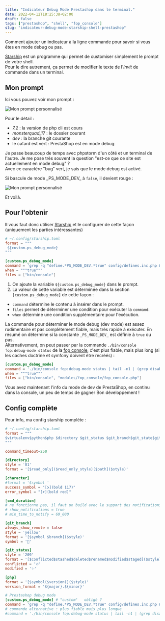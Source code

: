 ```yaml
---
title: "Indicateur Debug Mode Prestashop dans le terminal."
date: 2022-04-12T18:25:38+02:00
draft: false 
tags: ["prestashop", "shell", "fop_console"]
slug: "indicateur-debug-mode-starship-shell-prestashop" 
---
```


Comment ajouter un indicateur à la ligne commande pour savoir si vous êtes en mode debug ou pas.

<!--more-->

[Starship](https://starship.rs) est un programme qui permet de customiser simplement le prompt de votre shell.  
Pour le dire autrement, ça permet de modifier le texte de l'_invit_ de commande dans un terminal.  

## Mon prompt

Ici vous pouvez voir mon prompt :

![Mon prompt personnalisé](/post/2022-04-12/prompt.webp "en mode debug")

Pour le détail : 
- _7.2_ : la version de php cli est cours
- _monsterquad_17_ : le dossier courant
- _dev_ : la branche git courante
- le cafard est vert : PrestaShop est en mode debug

Je passe beaucoup de temps avec phpstorm d'un côté et un terminal de l'autre. Je me pose très souvent la question "est-ce que ce site est actuellement en mode debug" ?  
Avec ce caractère "bug" vert, je sais que le mode debug est activé.  

Si bascule de mode \_PS\_MODE_DEV\_ à `false`, il devient rouge :

![Mon prompt personnalisé](/post/2022-04-12/prompt2.webp "en mode debug")

Et voilà.

## Pour l'obtenir

Il vous faut donc utiliser [Starship](https://starship.rs) et le configurer de cette façon (uniquement les parties intéressantes)

```toml
# ~/.config/starship.toml
format = """
 ${custom.ps_debug_mode} 
"""

[custom.ps_debug_mode]
command = 'grep -q "define.*PS_MODE_DEV.*true" config/defines.inc.php && echo 🪲 || echo 🐞'
when = """true"""
files = ["bin/console"]

```

1. On ajoute la variable `${custom.ps_debug_mode}` dans le prompt.  
2. La valeur de cette variable est déterminée dans la section `[custom.ps_debug_mode]` de cette façon :  
  * `command` détermine le contenu à insérer dans le prompt.
  * `files` permet de déterminer une condition pour exécuter la `command`.  
  * `when` détermine une condition supplémentaire pour l'exécution.

La commande pour déterminer le mode debug (dev mode) est assez rudimentaire et pas complètement fiable, mais très rapide à exécuter. En résumé on détermine si la constante `_PS_MODE_DEV_` est définie à  `true` ou pas.  
Alternativement, on peut passer par la commande `./bin/console fop:debug-mode status` de la [fop console](https://github.com/friends-of-presta/fop_console), c'est plus fiable, mais plus long (si les caches doctrine et symfony doivent être recréés) :

```toml
[custom.ps_debug_mode]
command = './bin/console fop:debug-mode status | tail -n1 | (grep disable -qv && echo 🪲) || echo 🐞'
when = """true"""
files = ["bin/console", "modules/fop_console/fop_console.php"]
```

Vous avez maintenant l'info du mode de dev de PrestaShop, en continu dans la console, un peu de temps de gagner Bon développement !

## Config complète

Pour info, ma config starship complète : 

```toml
# ~/.config/starship.toml
format = """
$virtualenv$python$php $directory $git_status $git_branch$git_state$git_commit ${custom.ps_debug_mode}$character
"""

command_timeout=250

[directory]
style = '81'
format = '[$read_only]($read_only_style)[$path]($style)'

[character]
#format = '$symbol '
success_symbol = "[❯](bold 117)"
error_symbol = "[✗](bold red)"

[cmd_duration]
# ne fonctionne pas, il faut un build avec le support des notifications
# show_notifications = true
# min_time_to_notify = 60_000

[git_branch]
always_show_remote = false
style = 'yellow'
format = '[$symbol $branch]($style)'
symbol = ''

[git_status]
style = '209'
format = '[$conflicted$stashed$deleted$renamed$modified$staged]($style)'
conflicted = '🔥'
modified = '✨'

[php]
format = '[$symbol($version)]($style)'
version_format = '${major}.${minor}'

# Prestashop debug mode
[custom.ps_debug_mode] # "custom"   obligé ?
command = 'grep -q "define.*PS_MODE_DEV.*true" config/defines.inc.php && echo 🪲 || echo 🐞'
# commande alternative : plus fiable mais plus longue
#command = './bin/console fop:debug-mode status | tail -n1 | (grep disable -qv && echo 🪲) || echo 🐞'

```